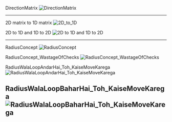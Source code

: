 DirectionMatrix
![DirectionMatrix](https://user-images.githubusercontent.com/53194167/142889776-c4214709-8859-457d-bd5f-2cd95f5f47a9.PNG)

-----------------------------------------------------------------------------------------------------------------------------------------------------------------------------------

2D matrix to 1D matrix
![2D_to_1D](https://user-images.githubusercontent.com/53194167/136171526-6f4e937f-799e-4e8f-b0cd-6690726b9b86.PNG)

2D to  1D and 1D to 2D
![2D to  1D and 1D to 2D](https://user-images.githubusercontent.com/53194167/143679480-cfe4dec0-5f6b-41ba-9861-31d106a5db91.PNG)

-----------------------------------------------------------------------------------------------------------------------------------------------------------------------------------
RadiusConcept
![RadiusConcept](https://user-images.githubusercontent.com/53194167/144706037-9e2dd657-b339-407b-890b-c02ae41cc327.PNG)

RadiusConcept_WastageOfChecks
![RadiusConcept_WastageOfChecks](https://user-images.githubusercontent.com/53194167/144706039-065df51a-0882-4b0b-8631-4098b712bd6b.PNG)

RadiusWalaLoopAndarHai_Toh_KaiseMoveKarega
![RadiusWalaLoopAndarHai_Toh_KaiseMoveKarega](https://user-images.githubusercontent.com/53194167/144706041-658036ac-9925-4d5c-8b6c-f281c9b56e59.PNG)

RadiusWalaLoopBaharHai_Toh_KaiseMoveKarega
![RadiusWalaLoopBaharHai_Toh_KaiseMoveKarega](https://user-images.githubusercontent.com/53194167/144706042-670a0b49-68f9-4ef4-a7a5-1303f3216495.PNG)
-----------------------------------------------------------------------------------------------------------------------------------------------------------------------------------
